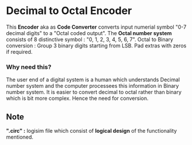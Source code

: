 # **Decimal to Octal Encoder**
This **Encoder** aka as **Code Converter** converts input numerial symbol "0-7 decimal digits" to a "Octal coded output".
The **Octal number system** consists of 8 distinctive symbol : "0, 1, 2, 3, 4, 5, 6, 7".
Octal to Binary conversion : Group 3 binary digits starting from LSB. Pad extras with zeros if required.

### **Why need this?**
The user end of a digital system is a human which understands Decimal number system and the computer processees this information in Binary number system. It is easier to convert decimal to octal rather than binary which is  bit more complex. Hence the need for conversion. 



## **Note**
**".circ" :** logisim file which consist of **logical design** of the functionality mentioned.  
